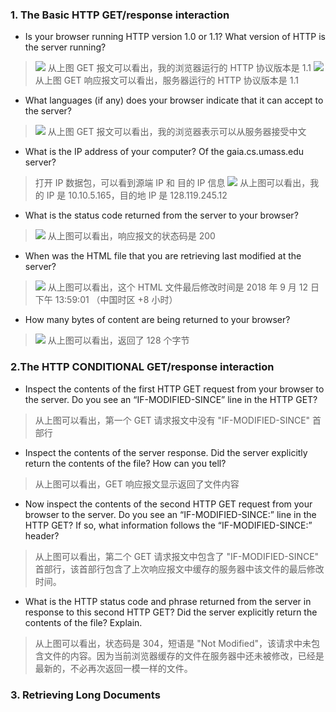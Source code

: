 ### 1. The Basic HTTP GET/response interaction 

* Is your browser running HTTP version 1.0 or 1.1?  What version of HTTP is the server running? 

> 
> ![](https://github.com/YangXiaoHei/Networking/blob/master/02%20应用层/images/wl1.png)
> 从上图 GET 报文可以看出，我的浏览器运行的 HTTP 协议版本是 1.1
> ![](https://github.com/YangXiaoHei/Networking/blob/master/02%20应用层/images/wl2.png)
> 从上图 GET 响应报文可以看出，服务器运行的 HTTP 协议版本是 1.1

* What languages (if any) does your browser indicate that it can accept to the server? 

> ![](https://github.com/YangXiaoHei/Networking/blob/master/02%20应用层/images/wl3.png)
> 从上图 GET 报文可以看出，我的浏览器表示可以从服务器接受中文

* What is the IP address of your computer?  Of the gaia.cs.umass.edu server? 

> 打开 IP 数据包，可以看到源端 IP 和 目的 IP 信息
> ![](https://github.com/YangXiaoHei/Networking/blob/master/02%20应用层/images/wl4.png)
> 从上图可以看出，我的 IP 是 10.10.5.165，目的地 IP 是 128.119.245.12

* What is the status code returned from the server to your browser? 

> 
> ![](https://github.com/YangXiaoHei/Networking/blob/master/02%20应用层/images/wl5.png)
> 从上图可以看出，响应报文的状态码是 200

* When was the HTML file that you are retrieving last modified at the server? 

>
> ![](https://github.com/YangXiaoHei/Networking/blob/master/02%20应用层/images/wl6.png)
> 从上图可以看出，这个 HTML 文件最后修改时间是 2018 年 9 月 12 日下午 13:59:01 （中国时区 +8 小时）

* How many bytes of content are being returned to your browser? 

>
> ![](https://github.com/YangXiaoHei/Networking/blob/master/02%20应用层/images/wl6.png)
> 从上图可以看出，返回了 128 个字节

### 2.The HTTP CONDITIONAL GET/response interaction 

* Inspect the contents of the first HTTP GET request from your browser to the server.  Do you see an “IF-MODIFIED-SINCE” line in the HTTP GET? 

> 从上图可以看出，第一个 GET 请求报文中没有 "IF-MODIFIED-SINCE" 首部行

* Inspect the contents of the server response. Did the server explicitly return the contents of the file?  How can you tell? 

> 从上图可以看出，GET 响应报文显示返回了文件内容

* Now inspect the contents of the second HTTP GET request from your browser to the server.  Do you see an “IF-MODIFIED-SINCE:” line in the HTTP GET? If so, what information follows the “IF-MODIFIED-SINCE:” header? 

> 从上图可以看出，第二个 GET 请求报文中包含了 "IF-MODIFIED-SINCE" 首部行，该首部行包含了上次响应报文中缓存的服务器中该文件的最后修改时间。

* What is the HTTP status code and phrase returned from the server in response to this second HTTP GET?  Did the server explicitly return the contents of the file? Explain. 

> 从上图可以看出，状态码是 304，短语是 "Not Modified"，该请求中未包含文件的内容。因为当前浏览器缓存的文件在服务器中还未被修改，已经是最新的，不必再次返回一模一样的文件。

### 3. Retrieving Long Documents 


